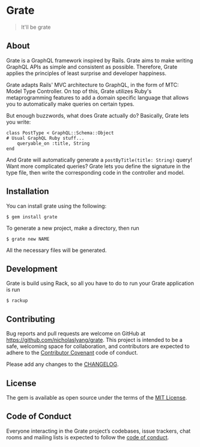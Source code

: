 # Grate

> It'll be grate

## About

Grate is a GraphQL framework inspired by Rails. Grate aims to make
writing GraphQL APIs as simple and consistent as possible. Therefore,
Grate applies the principles of least surprise and developer happiness.

Grate adapts Rails' MVC architecture to GraphQL, in the form of MTC:
Model Type Controller. On top of this, Grate utilizes Ruby's
metaprogramming features to add a domain specific language that allows
you to automatically make queries on certain types.

But enough buzzwords, what does Grate actually do? Basically, Grate
lets you write: 
```
class PostType < GraphQL::Schema::Object
# Usual GraphQL Ruby stuff...
	queryable_on :title, String
end
```

And Grate will automatically generate a `postByTitle(title: String)`
query! Want more complicated queries? Grate lets you define the
signature in the type file, then write the corresponding code in the
controller and model.

## Installation

You can install grate using the following:

    $ gem install grate
	
To generate a new project, make a directory, then run

    $ grate new NAME
	
All the necessary files will be generated.

## Development

Grate is build using Rack, so all you have to do to run your Grate application is run 

    $ rackup

## Contributing

Bug reports and pull requests are welcome on GitHub at
https://github.com/nicholaslyang/grate. This project is intended to
be a safe, welcoming space for collaboration, and contributors are
expected to adhere to the [Contributor
Covenant](http://contributor-covenant.org) code of conduct.

Please add any changes to the
[CHANGELOG](https://github.com/nicholaslyang/grate/blob/master/CHANGELOG.md).

## License

The gem is available as open source under the terms of the [MIT
License](https://opensource.org/licenses/MIT).

## Code of Conduct

Everyone interacting in the Grate project’s codebases, issue
trackers, chat rooms and mailing lists is expected to follow the [code
of
conduct](https://github.com/nicholaslyang/grate/blob/master/CODE_OF_CONDUCT.md).

